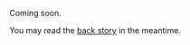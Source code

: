 <link rel="stylesheet" href="/css/markdown.css"></link>

Coming soon.

You may read the [back story](pre.html) in the meantime.
